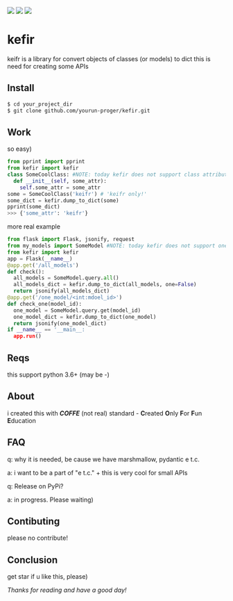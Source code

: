 ![](https://img.shields.io/github/v/release/yourun-proger/kefir)
![](https://img.shields.io/github/languages/code-size/yourun-proger/kefir)
![](https://img.shields.io/github/license/yourun-proger/kefir)

# kefir
keifr is a library for convert objects of classes (or models) to dict
this is need for creating some APIs
## Install
```bash
$ cd your_project_dir
$ git clone github.com/yourun-proger/kefir.git
```
## Work
so easy)
```py
from pprint import pprint
from kefir import kefir
class SomeCoolClass: #NOTE: today kefir does not support class attributes that are objects of another class
  def __init__(self, some_attr):
    self.some_attr = some_attr
some = SomeCoolClass('keifr') # 'keifr only!'
some_dict = kefir.dump_to_dict(some)
pprint(some_dict)
>>> {'some_attr': 'keifr'}
```
more real example
```py
from flask import Flask, jsonify, request
from my_models import SomeModel #NOTE: today kefir does not support one2one, one2many, many2many
from kefir import kefir
app = Flask(__name__)
@app.get('/all_models')
def check():
  all_models = SomeModel.query.all()
  all_models_dict = kefir.dump_to_dict(all_models, one=False)
  return jsonify(all_models_dict)
@app.get('/one_model/<int:mdoel_id>')
def check_one(model_id):
  one_model = SomeModel.query.get(model_id)
  one_model_dict = kefir.dump_to_dict(one_model)
  return jsonify(one_model_dict)
if __name__ == '__main__:
  app.run()
```
## Reqs
this support python 3.6+ (may be -)
## About
i created this with ***COFFE*** (not real) standard - **C**reated **O**nly **F**or **F**un **E**ducation
## FAQ
q: why it is needed, be cause we have marshmallow, pydantic e t.c.

a: i want to be a part of "e t.c." + this is very cool for small APIs

q: Release on PyPi?

a: in progress. Please waiting)
## Contibuting
please no contribute!
## Conclusion
get star if u like this, please)

*Thanks for reading and have a good day!*
